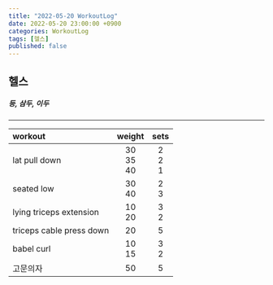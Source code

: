 ```yaml
---
title: "2022-05-20 WorkoutLog"
date: 2022-05-20 23:00:00 +0900
categories: WorkoutLog
tags: [헬스]
published: false
---
```


## 헬스
##### 등, 삼두, 이두
---

|    workout               |        weight        |         sets         |
|:-------------------------|:--------------------:|:--------------------:|
| lat pull down            |    30<br>35<br>40    |     2<br>2<br>1      |
| seated low               |       30<br>40       |        2<br>3        |
| lying triceps extension  |       10<br>20       |        3<br>2        |
| triceps cable press down |         20           |          5           |
| babel curl               |       10<br>15       |        3<br>2        |
| 고문의자                 |          50          |          5           |
